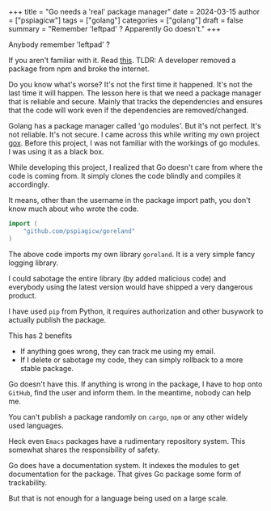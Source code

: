 +++
title = "Go needs a 'real' package manager"
date = 2024-03-15
author = ["pspiagicw"]
tags = ["golang"]
categories = ["golang"]
draft = false
summary = "Remember 'leftpad' ? Apparently Go doesn't."
+++

Anybody remember 'leftpad' ?

If you aren't familiar with it. Read [this](https://qz.com/646467/how-one-programmer-broke-the-internet-by-deleting-a-tiny-piece-of-code).
TLDR: A developer removed a package from npm and broke the internet.

Do you know what's worse? It's not the first time it happened. It's not the last time it will happen.
The lesson here is that we need a package manager that is reliable and secure.
Mainly that tracks the dependencies and ensures that the code will work even if the dependencies are removed/changed.

Golang has a package manager called 'go modules'. But it's not perfect. It's not reliable. It's not secure.
I came across this while writing my own project [gox](https://github.com/pspiagicw/gox).
Before this project, I was not familiar with the workings of go modules. I was using it as a black box.

While developing this project, I realized that Go doesn't care from where the code is coming from.
It simply clones the code blindly and compiles it accordingly. 

It means, other than the username in the package import path, you don't know much about who wrote the code.

```go
import (
    "github.com/pspiagicw/goreland"
)
```

The above code imports my own library `goreland`. It is a very simple fancy logging library.

I could sabotage the entire library (by added malicious code) and everybody using the latest version would have shipped a very dangerous product.

I have used `pip` from Python, it requires authorization and other busywork to actually publish the package.

This has 2 benefits
- If anything goes wrong, they can track me using my email.
- If I delete or sabotage my code, they can simply rollback to a more stable package.

Go doesn't have this. If anything is wrong in the package, I have to hop onto `GitHub`, find the user and inform them.
In the meantime, nobody can help me.

You can't publish a package randomly on `cargo`, `npm` or any other widely used languages.

Heck even `Emacs` packages have a rudimentary repository system. This somewhat shares the responsibility of safety.

Go does have a documentation system. It indexes the modules to get documentation for the package. That gives Go package some form of trackability.

But that is not enough for a language being used on a large scale.
